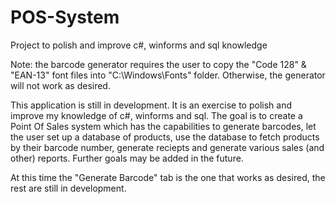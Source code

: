 # POS-System
Project to polish and improve c#, winforms and sql knowledge

Note: the barcode generator requires the user to copy the "Code 128" & "EAN-13" font files into "C:\Windows\Fonts" folder. Otherwise, the generator will not work as desired.

This application is still in development. It is an exercise to polish and improve my knowledge of c#, winforms and sql. 
The goal is to create a Point Of Sales system which has the capabilities to generate barcodes, let the user set up a database of products,
use the database to fetch products by their barcode number, generate reciepts and generate various sales (and other) reports. 
Further goals may be added in the future.

At this time the "Generate Barcode" tab is the one that works as desired, the rest are still in development.
